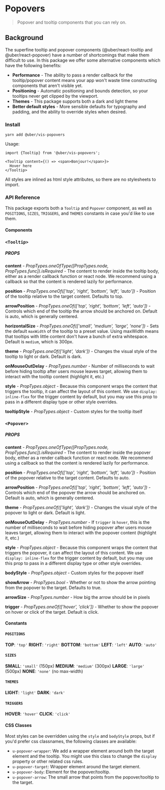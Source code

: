 # Popovers

> Popover and tooltip components that you can rely on.

## Background

The superfine tooltip and popover components (@uber/react-tooltip and @uber/react-popover) have a number
of shortcomings that make them difficult to use. In this package we offer some alternative components
which have the following benefits:

- **Performance** - The ability to pass a render callback for the tooltip/popover content means your app won't waste time constructing components that aren't visible yet.
- **Positioning** - Automatic positioning and bounds detection, so your tooltips never get clipped by the viewport.
- **Themes** - This package supports both a dark and light theme
- **Better default styles** - More sensible defaults for typography and padding, and the ability to override styles when desired.

### Install

    yarn add @uber/vis-popovers

Usage:

    import {Tooltip} from '@uber/vis-popovers';

    <Tooltip content={() => <span>Bonjour!</span>}>
      Hover here
    </Tooltip>

All styles are inlined as html style attributes, so there are no stylesheets to import.

### API Reference

This package exports both a `Tooltip` and `Popover` component, as well as `POSITIONS`, `SIZES`, `TRIGGERS`, and `THEMES` constants in case you'd like to use them.

#### Components

### `<Tooltip>`

##### PROPS

**content** - *PropTypes.oneOfType([PropTypes.node, PropTypes.func]).isRequired* - The content to render inside the tooltip body, either as a render callback function or react node. We recommend using a callback so that the content is rendered lazily for performance.

**position** - *PropTypes.oneOf(['top', 'right', 'bottom', 'left', 'auto'])* - Position of the tooltip relative to the target content. Defaults to top.

**arrowPosition** - *PropTypes.oneOf(['top', 'right', 'bottom', 'left', 'auto'])* - Controls which end of the tooltip the arrow should be anchored on. Default is auto, which is generally centered.

**horizontalSize** - *PropTypes.oneOf(['small', 'medium', 'large', 'none'])* - Sets the default `maxWidth` of the tooltip to a preset value. Using maxWidth means that tooltips with little content don't have a bunch of extra whitespace. Default is `medium`, which is 300px.

**theme** - *PropTypes.oneOf(['light', 'dark'])* - Changes the visual style of the tooltip to light or dark. Default is dark.

**onMouseOutDelay** - *PropTypes.number* - Number of milliseconds to wait before hiding tooltip after users mouse leaves target, allowing them to interact with the tooltip content (highlight it, etc.)

**style** - *PropTypes.object* - Because this component wraps the content that triggers the tooltip, it can affect the layout of this content. We use `display: inline-flex` for the trigger content by default, but you may use this prop to pass in a different display type or other style overrides.

**tooltipStyle** - *PropTypes.object* - Custom styles for the tooltip itself

### `<Popover>`

##### PROPS

**content** - *PropTypes.oneOfType([PropTypes.node, PropTypes.func]).isRequired* - The content to render inside the popover body, either as a render callback function or react node. We recommend using a callback so that the content is rendered lazily for performance.

**position** - *PropTypes.oneOf(['top', 'right', 'bottom', 'left', 'auto'])* - Position of the popover relative to the target content. Defaults to auto.

**arrowPosition** - *PropTypes.oneOf(['top', 'right', 'bottom', 'left', 'auto'])* - Controls which end of the popover the arrow should be anchored on. Default is auto, which is generally centered.

**theme** - *PropTypes.oneOf(['light', 'dark'])* - Changes the visual style of the popover to light or dark. Default is light.

**onMouseOutDelay** - *PropTypes.number* - If `trigger` is `hover`, this is the number of milliseconds to wait before hiding popover after users mouse leaves target, allowing them to interact with the popover content (highlight it, etc.)

**style** - *PropTypes.object* - Because this component wraps the content that triggers the popover, it can affect the layout of this content. We use `display: inline-flex` for the trigger content by default, but you may use this prop to pass in a different display type or other style overrides.

**bodyStyle** - *PropTypes.object* - Custom styles for the popover itself

**showArrow** - *PropTypes.bool* - Whether or not to show the arrow pointing from the popover to the target. Defaults to true.

**arrowSize** - *PropTypes.number* - How big the arrow should be in pixels

**trigger** - *PropTypes.oneOf(['hover', 'click'])* - Whether to show the popover on hover or click of the target. Default is click.

#### Constants

#### `POSITIONS`

**TOP**: `'top'`
**RIGHT**: `'right'`
**BOTTOM**: `'bottom'`
**LEFT**: `'left'`
**AUTO**: `'auto'`

#### `SIZES`

**SMALL**: `'small'` (150px)
**MEDIUM**: `'medium'` (300px)
**LARGE**: `'large'` (500px)
**NONE**: `'none'` (no max-width)

#### `THEMES`

**LIGHT**: `'light'`
**DARK**: `'dark'`

#### `TRIGGERS`

**HOVER**: `'hover'`
**CLICK**: `'click'`

#### CSS Classes

Most styles can be overridden using the `style` and `bodyStyle` props, but if you'd prefer css classnames, the following classes are available:

- `u-popover-wrapper`: We add a wrapper element around both the target element and the tooltip. You might use this class to change the `display` property or other related css rules.
- `u-popover-target`: Wrapper element around the target element.
- `u-popover-body`: Element for the popover/tooltip.
- `u-popover-arrow`: The small arrow that points from the popover/tooltip to the target.
